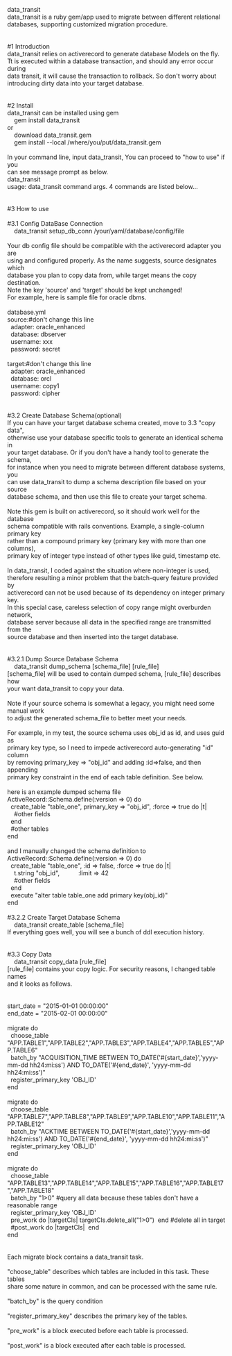 <div>data_transit</div><div>data_transit is a ruby gem/app used to migrate between different relational&nbsp;</div><div>databases, supporting customized migration procedure.</div><div><br></div><div><br></div><div>#1 Introduction</div><div>data_transit relies on activerecord to generate database Models on the fly.&nbsp;</div><div>Tt is executed within a database transaction, and should any error occur during</div><div>data transit, it will cause the transaction to rollback. So don't worry about</div><div>introducing dirty data into your target database.</div><div><br></div><div><br></div><div>#2 Install</div><div>data_transit can be installed using gem</div><div>&nbsp; &nbsp; gem install data_transit</div><div>or&nbsp;</div><div>&nbsp; &nbsp; download data_transit.gem</div><div>&nbsp; &nbsp; gem install --local /where/you/put/data_transit.gem</div><div><br></div><div>In your command line, input data_transit, You can proceed to "how to use" if you</div><div>can see message prompt as below.</div><div>data_transit</div><div>usage: data_transit command args. 4 commands are listed below...</div><div><br></div><div><br></div><div>#3 How to use</div><div><br></div><div>#3.1 Config DataBase Connection</div><div>&nbsp; &nbsp; data_transit setup_db_conn /your/yaml/database/config/file</div><div><br></div><div>Your db config file should be compatible with the activerecord adapter you are&nbsp;</div><div>using and configured properly. As the name suggests, source designates which&nbsp;</div><div>database you plan to copy data from, while target means the copy destination.</div><div>Note the key 'source' and 'target' should be kept unchanged!</div><div>For example, here is sample file for oracle dbms.</div><div><br></div><div>database.yml</div><div>source:#don't change this line</div><div>&nbsp; adapter: oracle_enhanced</div><div>&nbsp; database: dbserver</div><div>&nbsp; username: xxx</div><div>&nbsp; password: secret</div><div><br></div><div>target:#don't change this line</div><div>&nbsp; adapter: oracle_enhanced</div><div>&nbsp; database: orcl</div><div>&nbsp; username: copy1</div><div>&nbsp; password: cipher</div><div><br></div><div><br></div><div>#3.2 Create Database Schema(optional)</div><div>If you can have your target database schema created, move to 3.3 "copy data",&nbsp;</div><div>otherwise use your database specific tools to generate an identical schema in&nbsp;</div><div>your target database. Or if you don't have a handy tool to generate the schema,&nbsp;</div><div>for instance when you need to migrate between different database systems, you&nbsp;</div><div>can use data_transit to dump a schema description file based on your source&nbsp;</div><div>database schema, and then use this file to create your target schema.</div><div><br></div><div>Note this gem is built on activerecord, so it should work well for the database&nbsp;</div><div>schema compatible with rails conventions. Example, a single-column primary key &nbsp;</div><div>rather than a compound primary key (primary key with more than one columns),&nbsp;</div><div>primary key of integer type instead of other types like guid, timestamp etc.</div><div><br></div><div>In data_transit, I coded against the situation where non-integer is used,&nbsp;</div><div>therefore resulting a minor problem that the batch-query feature provided by&nbsp;</div><div>activerecord can not be used because of its dependency on integer primary key.</div><div>In this special case, careless selection of copy range might overburden network,</div><div>database server because all data in the specified range are transmitted from the</div><div>source database and then inserted into the target database.</div><div><br></div><div><br></div><div>#3.2.1 Dump Source Database Schema</div><div>&nbsp; &nbsp; data_transit dump_schema [schema_file] [rule_file]</div><div>[schema_file] will be used to contain dumped schema, [rule_file] describes how&nbsp;</div><div>your want data_transit to copy your data.</div><div><br></div><div>Note if your source schema is somewhat a legacy, you might need some manual work</div><div>to adjust the generated schema_file to better meet your needs.&nbsp;</div><div><br></div><div>For example, in my test, the source schema uses obj_id as id, and uses guid as&nbsp;</div><div>primary key type, so I need to impede activerecord auto-generating "id" column&nbsp;</div><div>by removing primary_key =&gt; "obj_id" and adding :id=&gt;false, and then appending&nbsp;</div><div>primary key constraint in the end of each table definition. See below.</div><div><br></div><div>here is an example dumped schema file</div><div>ActiveRecord::Schema.define(:version =&gt; 0) do</div><div>&nbsp; create_table "table_one", primary_key =&gt; "obj_id", :force =&gt; true do |t|</div><div>&nbsp; &nbsp; #other fields</div><div>&nbsp; end</div><div>&nbsp; #other tables</div><div>end</div><div><br></div><div>and I manually changed the schema definition to</div><div>ActiveRecord::Schema.define(:version =&gt; 0) do</div><div>&nbsp; create_table "table_one", :id =&gt; false, :force =&gt; true do |t|</div><div>&nbsp; &nbsp; t.string "obj_id", &nbsp; &nbsp; &nbsp; &nbsp; &nbsp; :limit =&gt; 42 &nbsp;</div><div>&nbsp; &nbsp; #other fields</div><div>&nbsp; end</div><div>&nbsp; execute "alter table table_one add primary key(obj_id)"</div><div>end</div><div><br></div><div>#3.2.2 Create Target Database Schema</div><div>&nbsp; &nbsp; data_transit create_table [schema_file]</div><div>If everything goes well, you will see a bunch of ddl execution history.</div><div><br></div><div><br></div><div>#3.3 Copy Data</div><div>&nbsp; &nbsp; data_transit copy_data [rule_file]</div><div>[rule_file] contains your copy logic. For security reasons, I changed table names</div><div>and it looks as follows.</div><div><br></div><div><br></div><div>start_date = "2015-01-01 00:00:00"</div><div>end_date = "2015-02-01 00:00:00"</div><div><br></div><div>migrate do</div><div>&nbsp; choose_table "APP.TABLE1","APP.TABLE2","APP.TABLE3","APP.TABLE4","APP.TABLE5","APP.TABLE6"</div><div>&nbsp; batch_by "ACQUISITION_TIME BETWEEN TO_DATE('#{start_date}','yyyy-mm-dd hh24:mi:ss') AND TO_DATE('#{end_date}', 'yyyy-mm-dd hh24:mi:ss')"</div><div>&nbsp; register_primary_key 'OBJ_ID'</div><div>end</div><div><br></div><div>migrate do</div><div>&nbsp; choose_table "APP.TABLE7","APP.TABLE8","APP.TABLE9","APP.TABLE10","APP.TABLE11","APP.TABLE12"</div><div>&nbsp; batch_by "ACKTIME BETWEEN TO_DATE('#{start_date}','yyyy-mm-dd hh24:mi:ss') AND TO_DATE('#{end_date}', 'yyyy-mm-dd hh24:mi:ss')"</div><div>&nbsp; register_primary_key 'OBJ_ID'</div><div>end</div><div><br></div><div>migrate do</div><div>&nbsp; choose_table "APP.TABLE13","APP.TABLE14","APP.TABLE15","APP.TABLE16","APP.TABLE17","APP.TABLE18"</div><div>&nbsp; batch_by "1&gt;0" #query all data because these tables don't have a reasonable range</div><div>&nbsp; register_primary_key 'OBJ_ID'</div><div>&nbsp; pre_work do |targetCls| targetCls.delete_all("1&gt;0") &nbsp;end #delete all in target</div><div>&nbsp; #post_work do |targetCls| &nbsp;end</div><div>end</div><div><br></div><div><br></div><div>Each migrate block contains a data_transit task.&nbsp;</div><div><br></div><div>"choose_table" describes which tables are included in this task. These tables&nbsp;</div><div>share some nature in common, and can be processed with the same rule.&nbsp;</div><div><br></div><div>"batch_by" is the query condition</div><div><br></div><div>"register_primary_key" describes the primary key of the tables.</div><div><br></div><div>"pre_work" is a block executed before each table is processed.</div><div><br></div><div>"post_work" is a block executed after each table is processed.</div></div></div>	
